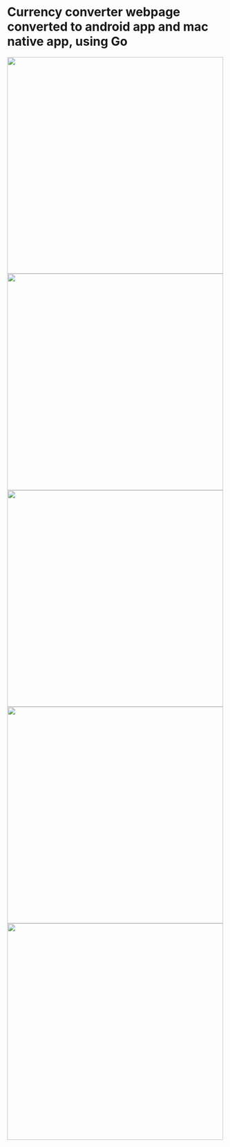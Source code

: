 <h1>Currency converter webpage converted to android app and mac native app, using Go</h1>

<img src="https://github.com/user-attachments/assets/acce3ef0-ec09-4d18-a3ef-eddb6d7b8e53" width="500"/>
<img src="https://github.com/user-attachments/assets/5a767fa3-b1a5-40be-8230-2744d448d3bc" width="500"/>
<img src="https://github.com/user-attachments/assets/04191758-6730-438c-9eb6-d0b8ef34bbf1" width="500"/>
<img src="https://github.com/user-attachments/assets/b3269e58-21f1-4d2d-871b-7ff81c2eae55" width="500"/>
<img src="https://github.com/user-attachments/assets/b9a29f07-fb8f-47c0-a6de-799ec87816d9" width="500"/>


